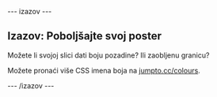 \--- izazov \---

## Izazov: Poboljšajte svoj poster

Možete li svojoj slici dati boju pozadine? Ili zaobljenu granicu?

Možete pronaći više CSS imena boja na <a href="http://jumpto.cc/colours" target="_blank">jumpto.cc/colours</a>.

\--- /izazov \---
